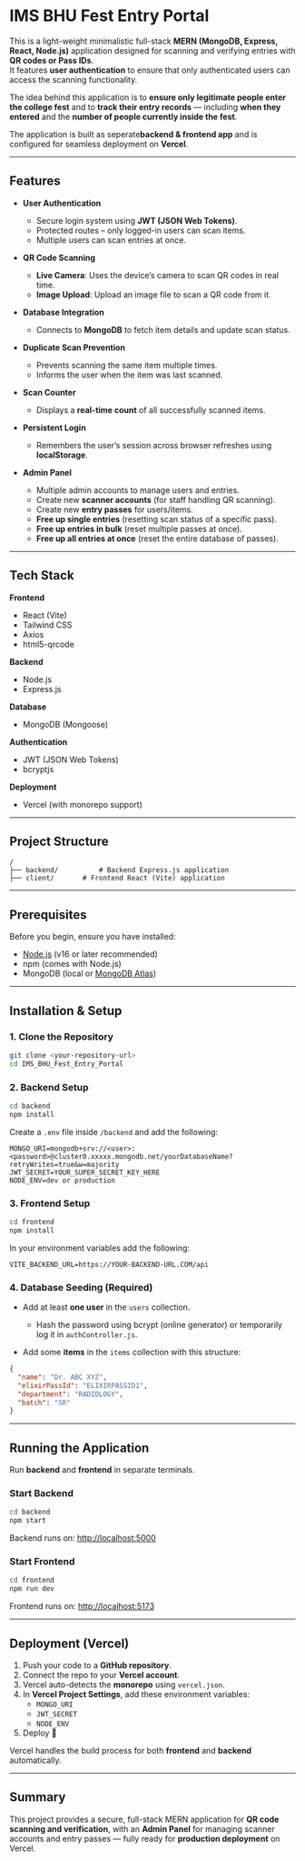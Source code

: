 # IMS BHU Fest Entry Portal

This is a light-weight minimalistic full-stack **MERN (MongoDB, Express, React, Node.js)** application designed for scanning and verifying entries with **QR codes or Pass IDs**.  
It features **user authentication** to ensure that only authenticated users can access the scanning functionality.  

The idea behind this application is to **ensure only legitimate people enter the college fest** and to **track their entry records** — including **when they entered** and the **number of people currently inside the fest**.

The application is built as seperate**backend & frontend app** and is configured for seamless deployment on **Vercel**.

---

## Features

- **User Authentication**
  - Secure login system using **JWT (JSON Web Tokens)**.
  - Protected routes – only logged-in users can scan items.
  - Multiple users can scan entries at once.

- **QR Code Scanning**
  - **Live Camera**: Uses the device’s camera to scan QR codes in real time.
  - **Image Upload**: Upload an image file to scan a QR code from it.

- **Database Integration**
  - Connects to **MongoDB** to fetch item details and update scan status.

- **Duplicate Scan Prevention**
  - Prevents scanning the same item multiple times.
  - Informs the user when the item was last scanned.

- **Scan Counter**
  - Displays a **real-time count** of all successfully scanned items.

- **Persistent Login**
  - Remembers the user’s session across browser refreshes using **localStorage**.

- **Admin Panel**
  - Multiple admin accounts to manage users and entries.
  - Create new **scanner accounts** (for staff handling QR scanning).
  - Create new **entry passes** for users/items.
  - **Free up single entries** (resetting scan status of a specific pass).
  - **Free up entries in bulk** (reset multiple passes at once).
  - **Free up all entries at once** (reset the entire database of passes).

---

## Tech Stack

**Frontend**
- React (Vite)
- Tailwind CSS
- Axios
- html5-qrcode

**Backend**
- Node.js
- Express.js

**Database**
- MongoDB (Mongoose)

**Authentication**
- JWT (JSON Web Tokens)
- bcryptjs

**Deployment**
- Vercel (with monorepo support)

---

## Project Structure

```
/
├── backend/          # Backend Express.js application
├── client/       # Frontend React (Vite) application

```

---

## Prerequisites

Before you begin, ensure you have installed:

- [Node.js](https://nodejs.org/) (v16 or later recommended)  
- npm (comes with Node.js)  
- MongoDB (local or [MongoDB Atlas](https://www.mongodb.com/atlas))  

---

## Installation & Setup

### 1. Clone the Repository
```bash
git clone <your-repository-url>
cd IMS_BHU_Fest_Entry_Portal
```

### 2. Backend Setup
```bash
cd backend
npm install
```

Create a `.env` file inside `/backend` and add the following:
```env
MONGO_URI=mongodb+srv://<user>:<password>@cluster0.xxxxx.mongodb.net/yourDatabaseName?retryWrites=true&w=majority
JWT_SECRET=YOUR_SUPER_SECRET_KEY_HERE
NODE_ENV=dev or production 
```

### 3. Frontend Setup
```bash
cd frontend
npm install
```

In your environment variables add the following:
```Environment Variables
VITE_BACKEND_URL=https://YOUR-BACKEND-URL.COM/api
```

### 4. Database Seeding (Required)
- Add at least **one user** in the `users` collection.  
  - Hash the password using bcrypt (online generator) or temporarily log it in `authController.js`.

- Add some **items** in the `items` collection with this structure:

```json
{
  "name": "Dr. ABC XYZ",
  "elixirPassId": "ELIXIRPASSID1",
  "department": "RADIOLOGY",
  "batch": "SR"
}
```

---

## Running the Application

Run **backend** and **frontend** in separate terminals.

### Start Backend
```bash
cd backend
npm start
```
Backend runs on: [http://localhost:5000](http://localhost:5000)

### Start Frontend
```bash
cd frontend
npm run dev
```
Frontend runs on: [http://localhost:5173](http://localhost:5173)

---

## Deployment (Vercel)

1. Push your code to a **GitHub repository**.  
2. Connect the repo to your **Vercel account**.  
3. Vercel auto-detects the **monorepo** using `vercel.json`.  
4. In **Vercel Project Settings**, add these environment variables:  
   - `MONGO_URI`
   - `JWT_SECRET`
   - `NODE_ENV`  
5. Deploy 🚀  

Vercel handles the build process for both **frontend** and **backend** automatically.

---

## Summary
This project provides a secure, full-stack MERN application for **QR code scanning and verification**, with an **Admin Panel** for managing scanner accounts and entry passes — fully ready for **production deployment** on Vercel.

